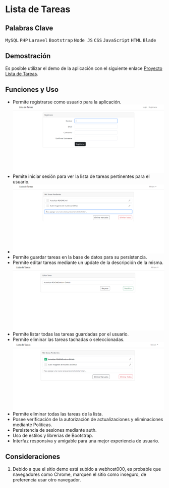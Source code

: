 # Lista de Tareas
## Palabras Clave
 <kbd>MySQL</kbd> <kbd>PHP</kbd> <kbd>Laravel</kbd> <kbd>Bootstrap</kbd> <kbd>Node JS</kbd> <kbd>CSS</kbd> <kbd>JavaScript</kbd> <kbd>HTML</kbd> <kbd>Blade</kbd>
 
 ## Demostración
Es posible utilizar el demo de la aplicación con el siguiente enlace [Proyecto Lista de Tareas](https://lista-tareas-miriam.000webhostapp.com/login).

 ## Funciones y Uso
- Permite registrarse como usuario para la aplicación.
  ![Screenshot of the project.](/Images/1.PNG)
- Pemite iniciar sesión para ver la lista de tareas pertinentes para el usuario.
- ![Screenshot of the project.](/Images/2.PNG)
- Permite guardar tareas en la base de datos para su persistencia.
- Permite editar tareas mediante un update de la descripción de la misma.
  ![Screenshot of the project.](/Images/3.PNG)
- Permite listar todas las tareas guardadas por el usuario.
- Permite eliminar las tareas tachadas o seleccionadas.
  ![Screenshot of the project.](/Images/4.PNG)
- Permite eliminar todas las tareas de la lista.
- Posee verificación de la autorización de actualizaciones y eliminaciones mediante Politicas.
- Persistencia de sesiones mediante auth.
- Uso de estilos y librerías de Bootstrap.
- Interfaz responsiva y amigable para una mejor experiencia de usuario.

 ## Consideraciones
1. Debido a que el sitio demo está subido a webhost000, es probable que navegadores como Chrome, marquen el sitio como inseguro, de preferencia usar otro navegador.
